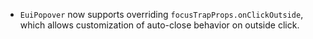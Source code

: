 - `EuiPopover` now supports overriding `focusTrapProps.onClickOutside`, which allows customization of auto-close behavior on outside click.
